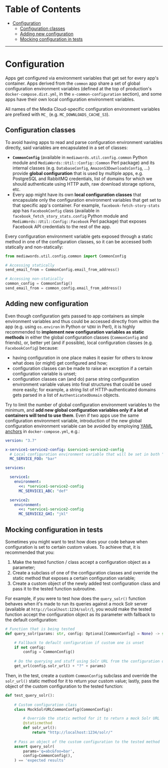 <!-- MEDIACLOUD-TOC-START -->

Table of Contents
=================

   * [Configuration](#configuration)
      * [Configuration classes](#configuration-classes)
      * [Adding new configuration](#adding-new-configuration)
      * [Mocking configuration in tests](#mocking-configuration-in-tests)

----
<!-- MEDIACLOUD-TOC-END -->


# Configuration

Apps get configured via environment variables that get set for every app's container. Apps derived from the `common` app share a set of global configuration environment variables (defined at the top of production's `docker-compose.dist.yml`, in the `x-common-configuration` section), and some apps have their own local configuration environment variables.

All names of the Media Cloud-specific configuration environment variables are prefixed with `MC_` (e.g. `MC_DOWNLOADS_CACHE_S3`).

## Configuration classes

To avoid having apps to read and parse configuration environment variables directly, said variables are encapsulated in a set of classes:

* **`CommonConfig`** (available in `mediawords.util.config.common` Python module and `MediaWords::Util::Config::Common` Perl package) and its internal classes (e.g. `DatabaseConfig`, `AmazonS3DownloadsConfig`, …) provide **global configuration** that is used by multiple apps, e.g. PostgreSQL and RabbitMQ credentials, list of domains for which we should authenticate using HTTP auth, raw download storage options, etc.
* Every app might have its own **local configuration classes** that encapsulate only the configuration environment variables that get set to that specific app's container. For example, `facebook-fetch-story-stats` app has `FacebookConfig` class (available in `facebook_fetch_story_stats.config` Python module and `MediaWords::Util::Config::Facebook` Perl package) that exposes Facebook API credentials to the rest of the app.

Every configuration environment variable gets exposed through a static method in one of the configuration classes, so it can be accessed both statically and non-statically:

```python
from mediawords.util.config.common import CommonConfig

# Accessing statically
send_email_from = CommonConfig.email_from_address()

# Accessing non-statically
common_config = CommonConfig()
send_email_from = common_config.email_from_address()
```

## Adding new configuration

Even though configuration gets passed to app containers as simple environment variables and thus could be accessed directly from within the app (e.g. using `os.environ` in Python or `%ENV` in Perl), it is highly recommended to **implement new configuration variables as static methods** in either the global configuration classes (`CommonConfig` and friends), or, better yet (and if possible), local configuration classes (e.g. `FacebookConfig`) because:

* having configuration in one place makes it easier for others to know what does (or might) get configured and how;
* configuration classes can be made to raise an exception if a certain configuration variable is unset;
* configuration classes can (and do) parse string configuration environment variable values into final structures that could be used more easily; for example, a string list of HTTP-authenticated domains gets parsed in a list of `AuthenticatedDomain` objects.

Try to limit the number of global configuration environment variables to the minimum, and **add new global configuration variables only if a lot of containers will tend to use them**. Even if two apps use the same configuration environment variable, introduction of the new global configuration environment variable can be avoided by employing [YAML anchors](https://confluence.atlassian.com/bitbucket/yaml-anchors-960154027.html) in `docker-compose.yml`, e.g.:

```yaml
version: "3.7"

x-service1-service2-config: &service1-service2-config
  # Local configuration environment variable that will be set in both "service1" and "service2"
  MC_SERVICE_FOO: "bar"

services:

  service1:
    environment:
      <<: *service1-service2-config
      MC_SERVICE1_ABC: "def"

  service2:
    environment:
      <<: *service1-service2-config
      MC_SERVICE2_GHI: "jkl"
```

## Mocking configuration in tests

Sometimes you might want to test how does your code behave when configuration is set to certain custom values. To achieve that, it is recommended that you:

1. Make the tested function / class accept a configuration object as a parameter;
2. Create a subclass of one of the configuration classes and override the static method that exposes a certain configuration variable;
3. Create a custom object of the newly added test configuration class and pass it to the tested function subroutine.

For example, if you were to test how does the `query_solr()` function behaves when it's made to run its queries against a mock Solr server (available at `http://localhost:1234/solr/`), you would make the tested function accept the configuration object as its parameter with fallback to the default configuration:

```python
# Function that is being tested
def query_solr(params: str, config: Optional[CommonConfig] = None) -> str:

    # Fallback to default configuration if custom one is unset
    if not config:
        config = CommonConfig()
    
    # Do the querying and stuff using Solr URL from the configuration object
    get_url(config.solr_url() + "?" + params)
```

Then, in the test, create a custom `CommonConfig` subclass and override the `solr_url()` static method for it to return your custom value; lastly, pass the object of the custom configuration to the tested function:

```python
def test_query_solr():
    
    # Custom configuration class
    class MockSolrURLCommonConfig(CommonConfig):

        # Override the static method for it to return a mock Solr URL
        @staticmethod
        def solr_url():
            return "http://localhost:1234/solr/"
    
    # Pass an object of the custom configuration to the tested method
    assert query_solr(
        params='q=abc&foo=bar',
        config=CommonConfig(),
    ) == 'expected results'
```
